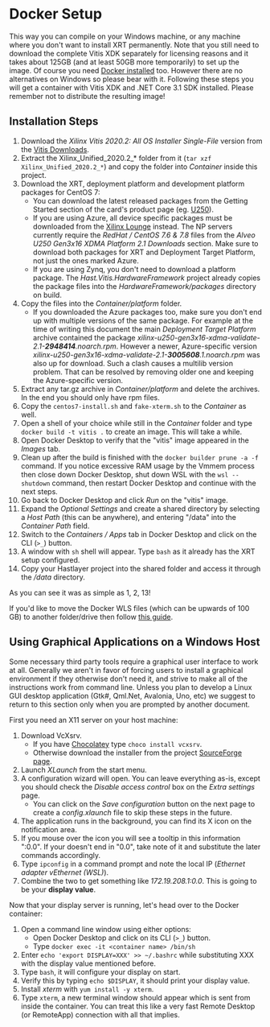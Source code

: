 # Docker Setup

This way you can compile on your Windows machine, or any machine where you don't want to install XRT permanently. Note that you still need to download the complete Vitis XDK separately for licensing reasons and it takes about 125GB (and at least 50GB more temporarily) to set up the image. Of course you need [Docker installed](https://docs.docker.com/get-docker/) too. However there are no alternatives on Windows so please bear with it. Following these steps you will get a container with Vitis XDK and .NET Core 3.1 SDK installed. Please remember not to distribute the resulting image!


## Installation Steps

1. Download the _Xilinx Vitis 2020.2: All OS Installer Single-File_ version from the [Vitis Downloads](https://www.xilinx.com/support/download/index.html/content/xilinx/en/downloadNav/vitis/2020-2.html).
2. Extract the Xilinx_Unified_2020.2_* folder from it (`tar xzf Xilinx_Unified_2020.2_*`) and copy the folder into _Container_ inside this project.
3. Download the XRT, deployment platform and development platform packages for CentOS 7:
    * You can download the latest released packages from the Getting Started section of the card's product page (eg. [U250](https://www.xilinx.com/products/boards-and-kits/alveo/u250.html#gettingStarted)).
    * If you are using Azure, all device specific packages must be downloaded from the [Xilinx Lounge](http://www.xilinx.com/member/alveo-platform.html) instead. The NP servers currently require the _RedHat / CentOS 7.6 & 7.8_ files from the _Alveo U250 Gen3x16 XDMA Platform 2.1 Downloads_ section. Make sure to download both packages for XRT and Deployment Target Platform, not just the ones marked Azure.
    * If you are using Zynq, you don't need to download a platform package. The _Hast.Vitis.HardwareFramework_ project already copies the package files into the _HardwareFramework/packages_ directory on build.
4. Copy the files into the _Container/platform_ folder.
    - If you downloaded the Azure packages too, make sure you don't end up with multiple versions of the same package. For example at the time of writing this document the main _Deployment Target Platform_ archive contained the package _xilinx-u250-gen3x16-xdma-validate-2.1-**2948414**.noarch.rpm_. However a newer, Azure-specific version _xilinx-u250-gen3x16-xdma-validate-2.1-**3005608**.1.noarch.rpm_ was also up for download. Such a clash causes a multilib version problem. That can be resolved by removing older one and keeping the Azure-specific version.
5. Extract any tar.gz archive in _Container/platform_ and delete the archives. In the end you should only have rpm files.
6. Copy the `centos7-install.sh` and `fake-xterm.sh` to the _Container_ as well.
7. Open a shell of your choice while still in the _Container_ folder and type `docker build -t vitis .` to create an image. This will take a while.
8. Open Docker Desktop to verify that the "vitis" image appeared in the *Images* tab.
9. Clean up after the build is finished with the `docker builder prune -a -f` command. If you notice excessive RAM usage by the Vmmem process then close down Docker Desktop, shut down WSL with the `wsl --shutdown` command, then restart Docker Desktop and continue with the next steps.
10. Go back to Docker Desktop and click *Run* on the "vitis" image.
11. Expand the *Optional Settings* and create a shared directory by selecting a *Host Path* (this can be anywhere), and entering "/data" into the *Container Path* field.
12. Switch to the *Containers / Apps* tab in Docker Desktop and click on the CLI (`>_`) button.
13. A window with `sh` shell will appear. Type `bash` as it already has the XRT setup configured.
14. Copy your Hastlayer project into the shared folder and access it through the _/data_ directory.

As you can see it was as simple as 1, 2, 13!

If you'd like to move the Docker WLS files (which can be upwards of 100 GB) to another folder/drive then follow [this guide](https://github.com/docker/for-win/issues/7348#issuecomment-647160351).


## Using Graphical Applications on a Windows Host

Some necessary third party tools require a graphical user interface to work at all. Generally we aren't in favor of forcing users to install a graphical environment if they otherwise don't need it, and strive to make all of the instructions work from command line. Unless you plan to develop a Linux GUI desktop application (Gtk#, Qml.Net, Avalonia, Uno, etc) we suggest to return to this section only when you are prompted by another document.

First you need an X11 server on your host machine:
1. Download VcXsrv.
   * If you have [Chocolatey](https://chocolatey.org/) type `choco install vcxsrv`.
   * Otherwise download the installer from the project [SourceForge page](https://sourceforge.net/projects/vcxsrv/).
2. Launch _XLaunch_ from the start menu.
3. A configuration wizard will open. You can leave everything as-is, except you should check the _Disable access control_ box on the _Extra settings_ page. 
   * You can click on the _Save configuration_ button on the next page to create a _config.xlaunch_ file to skip these steps in the future.
4. The application runs in the background, you can find its X icon on the notification area.
5. If you mouse over the icon you will see a tooltip in this information "<HOST PC NAME>:0.0". If your doesn't end in "0.0", take note of it and substitute the later commands accordingly.
6. Type `ipconfig` in a command prompt and note the local IP (_Ethernet adapter vEthernet (WSL)_).
7. Combine the two to get something like _172.19.208.1:0.0_. This is going to be your **display value**.

Now that your display server is running, let's head over to the Docker container:
1. Open a command line window using either options:
   * Open Docker Desktop and click on its CLI (`>_`) button.
   * Type `docker exec -it <container name> /bin/sh`
2. Enter `echo 'export DISPLAY=XXX' >> ~/.bashrc` while substituting XXX with the display value mentioned before.
3. Type `bash`, it will configure your display on start.
4. Verify this by typing `echo $DISPLAY`, it should print your display value.
5. Install _xterm_ with `yum install -y xterm`.
6. Type `xterm`, a new terminal window should appear which is sent from inside the container. You can treat this like a very fast Remote Desktop (or RemoteApp) connection with all that implies.

